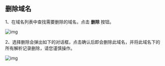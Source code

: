 ## 删除域名

  1、在域名列表中查找需要删除的域名，点击 **删除** 按钮。
  
  ![img](https://github.com/jdcloudcom/cn/blob/edit/image/privatezone/delete01.png)
  
  2、选择删除会弹出如下的对话框，点击确认后即会删除此域名，并将此域名下的所有解析记录删除，请您谨慎操作。
  
  ![img](https://github.com/jdcloudcom/cn/blob/edit/image/privatezone/delete02.png)
  
